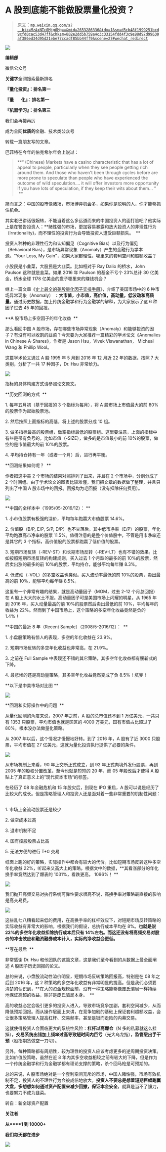 # A 股到底能不能做股票量化投资？

> 原文：[`mp.weixin.qq.com/s?__biz=MzAxNTc0Mjg0Mg==&mid=2653286336&idx=1&sn=d5cb48f1999251bcd9cfd0cac53d47ff&chksm=802e2dd5b759a4c3c33154fdd4f3c9e98d97d99630af386ed34d95d21ebe77ccadf85bb44ff9&scene=27#wechat_redirect`](http://mp.weixin.qq.com/s?__biz=MzAxNTc0Mjg0Mg==&mid=2653286336&idx=1&sn=d5cb48f1999251bcd9cfd0cac53d47ff&chksm=802e2dd5b759a4c3c33154fdd4f3c9e98d97d99630af386ed34d95d21ebe77ccadf85bb44ff9&scene=27#wechat_redirect)

![](img/0d4336450c63c722fe2025aada9456e1.png)

**编辑部**

微信公众号

**关键字**全网搜索最新排名

**『量化投资』：排名第一**

**『量       化』：排名第一**

**『机器学习』：排名第三**

我们会再接再厉

成为全网**优质的**金融、技术类公众号

转载一篇朋友写的文章。

巴菲特在今年的伯克希尔年会上说过：

> **“ (Chinese) Markets have a casino characteristic that has a lot of appeal to people, particularly when they see people getting rich around them. And those who haven't been through cycles before are more prone to speculate than people who have experienced the outcome of wild speculation.... it will offer investors more opportunity if you have lots of speculation, if they keep their wits about them... ”  **

简而言之：中国的股市像赌场，市场博弈机会多，如果你是聪明的人，你才能够抓住机会。  

其实老巴讲话很婉转，不能当着这么多远道而来的中国投资人的面打脸吧？他实际上是在警告投资人：**赌性强的市场，更加容易暴露和放大投资人的非理性行为（Irrationality)，而不理性的投资行为会导致投资人遭受巨额损失。  **

投资人种种的非理性行为和认知偏见（Cognitive Bias）以及行为偏见（Behavioral Bias），是市场异常现象（Anomaly）产生的金融行为学本源。“Your Loss, My Gain”，如果大家都理性，哪里来的套利空间和超额收益？  

小股民是小韭菜，大股民是大韭菜。比如相对于 Ray Dalio 的桥水，John Paulson 这种就是韭菜。如果 2016 年 Paulson 的基金不亏个 23%总计 30 亿美金，桥水全球 1178 亿美金的盘子哪里来的赚钱机会？  

继上一篇文章《[史上最全的美股量化因子实操手册](http://mp.weixin.qq.com/s?__biz=MjM5NzU3MDc1MA==&mid=2455722492&idx=1&sn=6204ca1de78793dbb930c1706892ef8a&chksm=b17c082d860b813baeb6495fe3d9f631fe3d4ca7dd3c5b2bf86219e044f9567c00be855dddf5&scene=21#wechat_redirect)》，介绍了美国市场中的 6 种市场异常现象（Anomaly） ：**大市值，小市值，高价值，高动量，低波动和高质量**。通过历史数据，加上传统金融学和行为金融学的解释，为大家展示了这 6 种因子过去 45 年的回报。 

**A 股市场上多空因子的年化收益  **

那么看回中国 A 股市场，存在哪些市场异常现象（Anomaly）和能够投资的因子？有没有可以收割的韭菜？今天要为大家推荐一篇精彩的学术论文《Anomalies in Chinese A-Shares》，作者是 Jason Hsu，Vivek Viswanathan， Micheal Wang 和 Phillip Wool。 

这篇学术论文通过 A 股 1995 年 5 月到 2016 年 12 月近 22 年的数据，按照 7 大类别，分析了一共 17 种因子，Dr. Hsu 非常给力。 

![](img/c7e6aa77de7fab3d3b69295abb63c9e5.png)

指标的具体构建方式请参照论文原文。 

**历史回测的方式  **

1\. 每年五月初（基于回报的 3 个指标为每月），将 A 股市场上市值最大的前 80%的股票作为起始股票池。 

2\. 然后按照上面指标的高低，将上述的股票分成 10 组。 

3\. 做多指标最高的股票组，做空指标最低的股票组。这里要注意，上面的指标中有些是带有负号的，比如市值（-SIZE），做多的是市值最小的前 10%的股票，做空的是市值最大的前 10%的股票。 

4\. 平均持仓持有一年（或者一个月）后，进行再平衡。 

**回测结果如何呢？  **

作者把这中美 2 个市场的结果对照排列了出来，并且在 2 个市场中，分别分成了 2 个时间组。由于学术论文的图表比较难懂，我们把文章的数据做了整理，并且只列出了中国 A 股市场中的回报。回报均为毛回报（没有扣除任何费用）。 

![](img/861d6f0a3bf35f9b5ddac387ca845474.png)

**中国的全样本中（1995/05-2016/12）： **

1\. 小市值股票有极强的溢价，平均每年跑赢大市值股票 14.6%。 

2\. 价值股（B/P, E/P, S/P, D/P）也不甘落后。其中低市净率（E/P）的股票，年化平均跑赢高市净率的股票 11.5%。值得注意的是整个价值股中，不管是用市净率还是其它的 3 个指标，高价值股的股票都跑赢了低价值的股票。  

3\. 短期市场反转（-REV-ST）和长期市场反转（-REV-LT）也有不错的效果。比如按照短期市场反转的构建规则，买入过去 1 个月跌的最多的前 10%的股票，然后卖出涨的最多的前 10%的股票，平均持仓，能够平均每年赚 8.3%。  

4\. 低波动（-VOL）的多空收益也类似。买入波动率最低的前 10%的股票，卖出最高的前 10%，能够平均每年赚 8.5%。  

这里有一个非常有趣的结果，就是高动量因子（MOM，过去 2-12 个月总回报）在 A 股上大大的水土不服。高动量因子可是美国市场上闪耀的明星，从 1965 年到 2016 年，买入动量最高的前 10%的股票然后卖出最低的前 10%，平均每年的收益为 22%。然而到了中国市场上，这个策略的多空年化收益竟然是负的 1.4%！ 

**中国的最近 8 年（Recent Sample）（2008/5-2016/12）：  **

1\. 小盘股策略有惊人的表现，多空的年化收益在 23.9%。  

2\. 短期市场反转的多空年化收益也非常高，在 21.9%。  

3\. 之前在 Full Sample 中表现还不错的其它策略，其多空年化收益都有腰斩式的下降。 

4\. 最悲惨的还是高动量策略，其多空年化收益竟然变成了负 8.5%！坑爹！  

**以下是中美市场对比图 **

![](img/020aee6683566a28d7002aacfc4caea3.png)

**回测和实际操作中的问题  **

从量化回测的角度来说，2007 年之前，A 股的总市值还不到 1 万亿美元，一共只有 1353 只股票，平均市值也就是区区的 4000 万美元，国有市值占比超过了 80%，根本没办法做量化策略。

从 2007 年以后，这个情况才慢慢地好转。到了 2016 年，A 股有了近 3000 只股票，平均市值在 27 亿美元，这就为量化投资执行提供了必要的条件。 

![](img/cf5ac5cb18b4681a5544e0f55ac850de.png)

从市场机制上来看，90 年上交所正式成立，到 92 年正式向境外发行股票，再到 2005 年的股权分置改革，至今也就是短短的 20 年，而 05 年股改后才使得 A 股贴上了真正意义上的”现代资本市场“的标签。  

在经历了 08 年金融危机和 15 年股灾后，到现在 IPO 重启，A 股可以说是经历了比较大的成长。但是策略管理人和投资人还是面对着一些非常重要的机制性问题：  

1\. 市场上全流动股票还是较少 

2\. 做空成本过高 

3\. 退市机制不足 

4\. 国有控股股票占比高 

5\. 无法方便的进行 T+0 交易  

纸面上跑的好的策略，实际操作中都会有较大的代价。比如短期市场反转这种多空年化收益 22%，听起来又高大上的策略。根据文中的数据，**其看涨部分的年化换手率竟然达到了爆表的 1031%，看跌更高， 1096%！ **

![](img/d186cf8c3ec1f839a2de725d05f08ac7.png)

我们抛开高频交易对执行系统可靠性要求很高不说，高换手率对策略最直接的影响是高交易费。 

![](img/13ce558441a278bfe08831df0ab21e90.png)

这些乱七八糟看起来低的费用，在高换手率的杠杆效应下，对短期市场反转策略的实际收益有非常大的影响。根据我们的假设，总执行成本平均在 8%。**也就是说 22%的多空年化收益扣除执行成本后只有 14%左右。而这还没有将高频交易对股价的冲击效应和融资融券成本计入，实际的净收益会更低。** 

**写在最后  **

非常感谢 Dr. Hsu 和他团队的这篇文章，这是我们至今看到的从数据上最全面阐述 A 股因子历史回报的论文。  

总的来说，小盘股流动性溢价明显，短期市场反转策略回报高，特别是在 08 年之后到 2016 年，这 2 种策略的多空年化收益有非常明显的提高。但是我们必须要清楚的认识到，**在大的资金规模面前，没有一种策略能够像庞氏骗局一样持续地保证高超的收益，除非是庞氏骗局本身。  **

高的收益必定会吸引更多的投资人进入，导致市场竞争加剧，套利空间减少，从而降低预期回报。而从操作层面上来讲，在竞争加剧的基础上保证套利超额收益，会让很多策略管理人提高杠杆、交易频率，甚至是铤而走险的内幕交易。  

这就使得投资人会面临更大的系统性风险：**杠杆过高爆仓**（N 多的私募就这么挂掉），**交易系统出错加上频率过高导致短时间内巨亏**（光大乌龙指），**监管层出手干预**（股指期货做空一刀切）。  

另外，每种策略都有周期性，较为理性的投资人应该考虑更多的逆周期投资决策。比如价值股策略，虽然在近 8 年内其多空收益相较之前有较大的下降，但是作为一个传统金融学和行为金融学都有理论支撑的策略，杀个回马枪是可预期的。  

总的来说，A 股市场绝对是一个套利空间充斥的市场，中国人赌性强，市场有效机制不足，投资人的不理性行为会被成倍地放大。**投资人不要总是想着短期巨幅跑赢大盘，多想想如何通过资产配置来减少回撤，保证本金安全**，就算是当不了镰刀，也要努力不成为韭菜。

转自：新全球资产配置

**关注者**

**从****1 到 10000+**

**我们每天都在进步**

![](img/b19ec9db58549c7e839ede49b186ef2c.png)